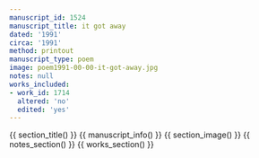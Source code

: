 ```yaml
---
manuscript_id: 1524
manuscript_title: it got away
dated: '1991'
circa: '1991'
method: printout
manuscript_type: poem
image: poem1991-00-00-it-got-away.jpg
notes: null
works_included:
- work_id: 1714
  altered: 'no'
  edited: 'yes'
---
```


{{ section_title() }}
{{ manuscript_info() }}
{{ section_image() }}
{{ notes_section() }}
{{ works_section() }}
